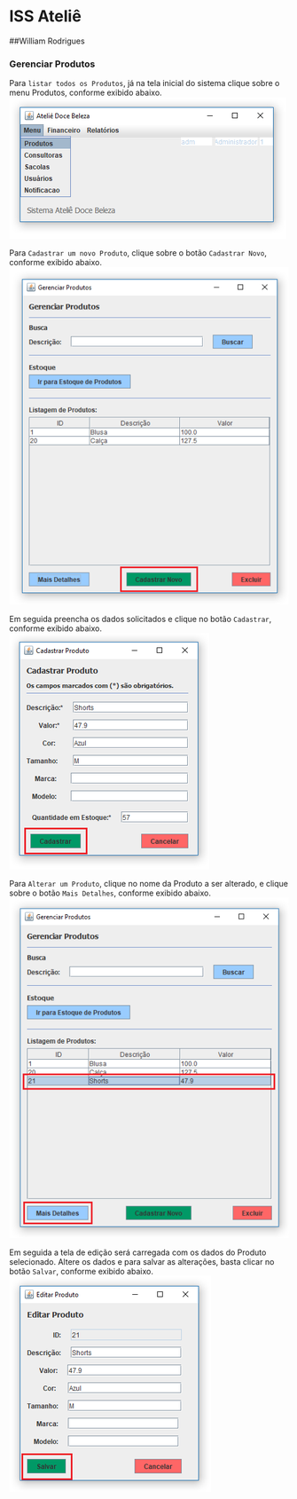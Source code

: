 # ISS Ateliê

##William Rodrigues

### Gerenciar Produtos
Para `listar todos os Produtos`, já na tela inicial do sistema clique sobre o menu Produtos, conforme exibido abaixo.
![alt text](./images/menu-produtos.png)

Para `Cadastrar um novo Produto`, clique sobre o botão `Cadastrar Novo`, conforme exibido abaixo.
![alt text](./images/botao-novo-produto.png)

Em seguida preencha os dados solicitados e clique no botão `Cadastrar`, conforme exibido abaixo.
![alt text](./images/tela-cadastrar-produto.png)

Para `Alterar um Produto`, clique no nome da Produto a ser alterado, e clique sobre o botão `Mais Detalhes`, conforme exibido abaixo.
![alt text](./images/botao-detalhes-produto.png)

Em seguida a tela de edição será carregada com os dados do Produto selecionado.
Altere os dados e para salvar as alterações, basta clicar no botão `Salvar`, conforme exibido abaixo.
![alt text](./images/tela-editar-produto.png)



